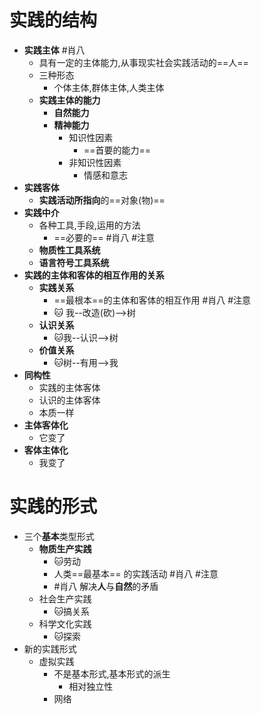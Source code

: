 # 实践的结构
- **实践主体** #肖八
	- 具有一定的主体能力,从事现实社会实践活动的==人== 
	- 三种形态
		- 个体主体,群体主体,人类主体
	- **实践主体的能力**
		- **自然能力**
		- **精神能力**
			- 知识性因素
				- ==首要的能力==
			- 非知识性因素
				- 情感和意志
- **实践客体**
	- **实践活动所指向**的==对象(物)==
- **实践中介**
	- 各种工具,手段,运用的方法 
		- ==必要的== #肖八 #注意
	- **物质性工具系统**
	- **语言符号工具系统**
- **实践的主体和客体的相互作用的关系**
	- **实践关系**
		- ==最根本==的主体和客体的相互作用 #肖八 #注意
		- 🐱 我--改造(砍)-->树
	- **认识关系**
		- 🐱我--认识-->树
	- **价值关系**
		- 🐱树--有用-->我
- **同构性**
	- 实践的主体客体
	- 认识的主体客体
	- 本质一样
- **主体客体化**
	- 它变了
- **客体主体化**
	- 我变了
# 实践的形式
- 三个**基本**类型形式
	- **物质生产实践**
		- 🐱劳动
		- 人类==最基本== 的实践活动 #肖八 #注意
		- #肖八 解决**人**与**自然**的矛盾
	- 社会生产实践
		- 🐱搞关系
	- 科学文化实践
		- 🐱探索
- 新的实践形式
	- 虚拟实践
		- 不是基本形式,基本形式的派生
			- 相对独立性
		- 网络